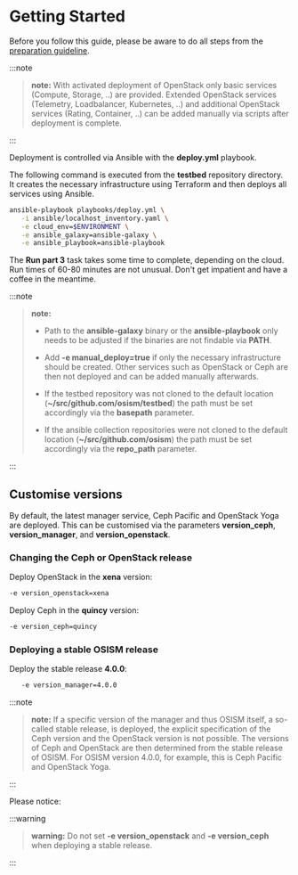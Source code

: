 # Getting Started

Before you follow this guide, please be aware to do all steps from the [preparation guideline](./preparation.md).

:::note

>**note:** With activated deployment of OpenStack only basic services (Compute, Storage, ..) are provided. Extended OpenStack
>services (Telemetry, Loadbalancer, Kubernetes, ..) and additional OpenStack services (Rating, Container, ..) can be added
>manually via scripts after deployment is complete.

:::

Deployment is controlled via Ansible with the **deploy.yml** playbook.

The following command is executed from the **testbed** repository directory. It creates the necessary infrastructure using
Terraform and then deploys all services using Ansible.

```sh
ansible-playbook playbooks/deploy.yml \
   -i ansible/localhost_inventory.yaml \
   -e cloud_env=$ENVIRONMENT \
   -e ansible_galaxy=ansible-galaxy \
   -e ansible_playbook=ansible-playbook
```

The **Run part 3** task takes some time to complete, depending on the cloud. Run times of
60-80 minutes are not unusual. Don't get impatient and have a coffee in the meantime.

:::note

>**note:**
>
> * Path to the **ansible-galaxy** binary or the **ansible-playbook** only needs to be adjusted if the binaries are not
>findable via **PATH**.
>
>* Add **-e manual_deploy=true** if only the necessary infrastructure should be created. Other services such as OpenStack
>or Ceph are then not deployed and can be added manually afterwards.
>
>* If the testbed repository was not cloned to the default location (**~/src/github.com/osism/testbed**) the path must be set
>accordingly via the **basepath** parameter.
>
>* If the ansible collection repositories were not cloned to the default location (**~/src/github.com/osism**) the path must
>be set accordingly via the **repo_path** parameter.

:::

## Customise versions

By default, the latest manager service, Ceph Pacific and OpenStack Yoga are deployed. This can be customised via the parameters
**version_ceph**, **version_manager**, and **version_openstack**.

### Changing the Ceph or OpenStack release

Deploy OpenStack in the **xena** version:

```sh
-e version_openstack=xena
```

Deploy Ceph in the **quincy** version:

```sh
-e version_ceph=quincy
```

### Deploying a stable OSISM release

Deploy the stable release **4.0.0**:

```sh
   -e version_manager=4.0.0
```

:::note

>**note:** If a specific version of the manager and thus OSISM itself, a so-called stable release, is deployed, the explicit
>specification of the Ceph version and the OpenStack version is not possible. The versions of Ceph and OpenStack are then
>determined from the stable release of OSISM. For OSISM version 4.0.0, for example, this is Ceph Pacific and OpenStack Yoga.

:::

Please notice:

:::warning

>**warning:**
>Do not set **-e version_openstack** and **-e version_ceph** when deploying a stable release.

:::
